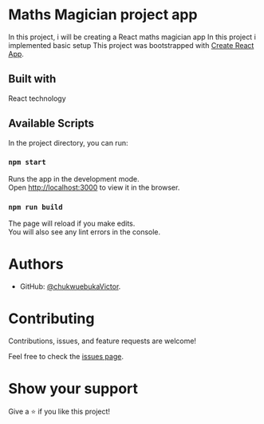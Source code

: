 # Maths Magician project app

In this project, i will be creating a React maths magician app
In this project i implemented basic setup
This project was bootstrapped with [Create React App](https://github.com/facebook/create-react-app).

## Built with

React technology 

## Available Scripts

In the project directory, you can run:

### `npm start`

Runs the app in the development mode.\
Open [http://localhost:3000](http://localhost:3000) to view it in the browser.

### `npm run build`

The page will reload if you make edits.\
You will also see any lint errors in the console.

# Authors

- GitHub: [@chukwuebukaVictor](https://github.com/chukwuebukaVictor).
# Contributing

Contributions, issues, and feature requests are welcome!

Feel free to check the [issues page](https://github.com/chukwuebukaVictor/math-magicians/issues).

# Show your support

Give a :star: if you like this project!